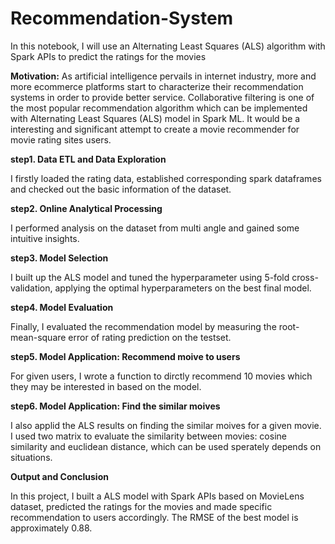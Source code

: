 # Recommendation-System

In this notebook, I will use an Alternating Least Squares (ALS) algorithm with Spark APIs to predict the ratings for the movies

**Motivation:** As artificial intelligence pervails in internet industry, more and more ecommerce platforms start to characterize their recommendation systems in order to provide better service. Collaborative filtering is one of the most popular recommendation algorithm which can be implemented with Alternating Least Squares (ALS) model in Spark ML. It would be a interesting and significant attempt to create a movie recommender for movie rating sites users.

**step1. Data ETL and Data Exploration**

I firstly loaded the rating data, established corresponding spark dataframes and checked out the basic information of the dataset.

**step2. Online Analytical Processing**

I performed analysis on the dataset from multi angle and gained some intuitive insights.

**step3. Model Selection**

I built up the ALS model and tuned the hyperparameter using 5-fold cross-validation, applying the optimal hyperparameters on the best final model.

**step4. Model Evaluation**

Finally, I evaluated the recommendation model by measuring the root-mean-square error of rating prediction on the testset. 

**step5. Model Application: Recommend moive to users**

For given users, I wrote a function to dirctly recommend 10 movies which they may be interested in based on the model.

**step6. Model Application: Find the similar moives**

I also applid the ALS results on finding the similar moives for a given movie. I used two matrix to evaluate the similarity between movies: cosine similarity and euclidean distance, which can be used sperately depends on situations.

**Output and Conclusion**

In this project, I built a ALS model with Spark APIs based on MovieLens dataset, predicted the ratings for the movies and made specific recommendation to users accordingly. The RMSE of the best model is approximately 0.88.
